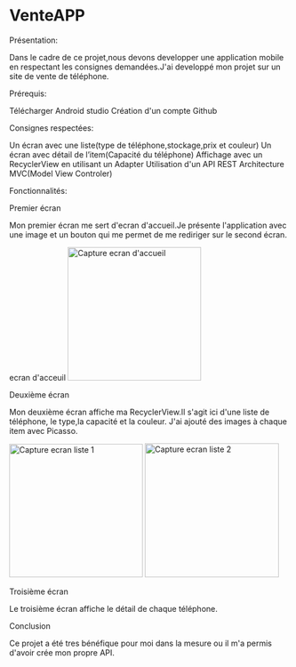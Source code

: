 # VenteAPP
Présentation:

Dans le cadre de ce projet,nous devons developper une application mobile en respectant les consignes demandées.J'ai developpé mon projet sur un site de vente de téléphone.

Prérequis:

Télécharger Android studio Création d'un compte Github

Consignes respectées:

Un écran avec une liste(type de téléphone,stockage,prix et couleur) 
Un écran avec détail de l’item(Capacité du téléphone) 
Affichage avec un RecyclerView en utilisant 
un Adapter Utilisation d'un API REST 
Architecture MVC(Model View Controler)

Fonctionnalités:

Premier écran

Mon premier écran me sert d'ecran d'accueil.Je présente l'application avec une image et un bouton qui me permet de me rediriger sur le second écran.

ecran d'acceuil
<img width="240" alt="Capture ecran d'accueil" src="https://user-images.githubusercontent.com/46995540/70328876-60d59000-183a-11ea-842a-c0e305e59e89.PNG">

Deuxième écran

Mon deuxième écran affiche ma RecyclerView.Il s'agit ici d'une liste de téléphone, le type,la capacité et la couleur.
J'ai ajouté des images à chaque item avec Picasso.

<img width="240" alt="Capture ecran liste 1" src="https://user-images.githubusercontent.com/46995540/70328936-82367c00-183a-11ea-8876-65c706c0c8d8.PNG">


<img width="241" alt="Capture ecran liste 2" src="https://user-images.githubusercontent.com/46995540/70328940-86fb3000-183a-11ea-8711-5fa3a20e055b.PNG">



Troisième écran

Le troisième écran affiche le détail de chaque téléphone.

Conclusion

Ce projet a été tres bénéfique pour moi dans la mesure ou il m'a permis d'avoir crée mon propre API.
